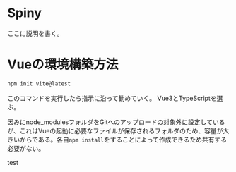 # Spiny

ここに説明を書く。


# Vueの環境構築方法

```sh
npm init vite@latest
```

このコマンドを実行したら指示に沿って勧めていく。
Vue3とTypeScriptを選ぶ。

因みにnode_modulesフォルダをGitへのアップロードの対象外に設定しているが、これはVueの起動に必要なファイルが保存されるフォルダのため、容量が大きいからである。各自`npm install`をすることによって作成できるため共有する必要がない。

test